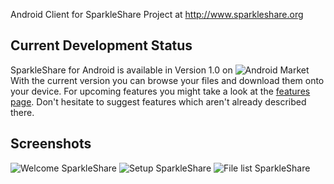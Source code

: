Android Client for SparkleShare Project at http://www.sparkleshare.org

## Current Development Status ##

SparkleShare for Android is available in Version 1.0 on ![Android Market](https://market.android.com/details?id=org.sparkleshare.android)
With the current version you can browse your files and download them onto your device.
For upcoming features you might take a look at the [features page](https://github.com/NewProggie/SparkleShare-Android/issues?labels=Features&sort=created&direction=desc&state=open&page=1&milestone=1).
Don't hesitate to suggest features which aren't already described there.  

## Screenshots ##

![Welcome SparkleShare](http://dl.dropbox.com/u/429543/IntroScreen.png) 
![Setup SparkleShare](http://dl.dropbox.com/u/429543/SetupScreen.png)
![File list SparkleShare](http://dl.dropbox.com/u/429543/FileDetailsExample.png)